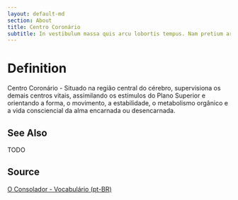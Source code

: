 ```yaml
---
layout: default-md
section: About
title: Centro Coronário
subtitle: In vestibulum massa quis arcu lobortis tempus. Nam pretium arcu in odio vulputate luctus.
---
```


# Definition
Centro Coronário - Situado na região central do cérebro, supervisiona os demais centros vitais, assimilando os estímulos do Plano Superior e orientando a forma, o movimento, a estabilidade, o metabolismo orgânico e a vida consciencial da alma encarnada ou desencarnada.

## See Also
TODO

## Source
[O Consolador - Vocabulário (pt-BR)](http://www.oconsolador.com.br/linkfixo/vocabulario/principal.html)


